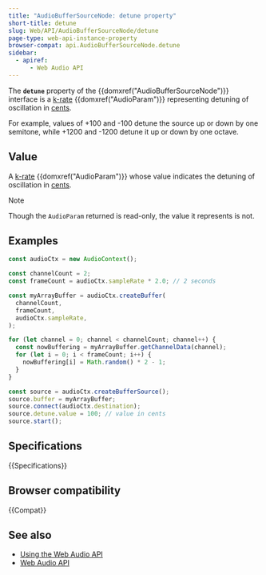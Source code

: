 ```yaml
---
title: "AudioBufferSourceNode: detune property"
short-title: detune
slug: Web/API/AudioBufferSourceNode/detune
page-type: web-api-instance-property
browser-compat: api.AudioBufferSourceNode.detune
sidebar:
  - apiref:
      - Web Audio API
---
```


The **`detune`** property of the
{{domxref("AudioBufferSourceNode")}} interface is a [k-rate](/en-US/docs/Web/API/AudioParam#k-rate) {{domxref("AudioParam")}}
representing detuning of oscillation in [cents](https://en.wikipedia.org/wiki/Cent_%28music%29).

For example, values of +100 and -100 detune the source up or down by one semitone,
while +1200 and -1200 detune it up or down by one octave.

## Value

A [k-rate](/en-US/docs/Web/API/AudioParam#k-rate) {{domxref("AudioParam")}}
whose value indicates the detuning of oscillation in [cents](https://en.wikipedia.org/wiki/Cent_%28music%29).

> [!NOTE]
> Though the `AudioParam` returned is read-only, the
> value it represents is not.

## Examples

```js
const audioCtx = new AudioContext();

const channelCount = 2;
const frameCount = audioCtx.sampleRate * 2.0; // 2 seconds

const myArrayBuffer = audioCtx.createBuffer(
  channelCount,
  frameCount,
  audioCtx.sampleRate,
);

for (let channel = 0; channel < channelCount; channel++) {
  const nowBuffering = myArrayBuffer.getChannelData(channel);
  for (let i = 0; i < frameCount; i++) {
    nowBuffering[i] = Math.random() * 2 - 1;
  }
}

const source = audioCtx.createBufferSource();
source.buffer = myArrayBuffer;
source.connect(audioCtx.destination);
source.detune.value = 100; // value in cents
source.start();
```

## Specifications

{{Specifications}}

## Browser compatibility

{{Compat}}

## See also

- [Using the Web Audio API](/en-US/docs/Web/API/Web_Audio_API/Using_Web_Audio_API)
- [Web Audio API](/en-US/docs/Web/API/Web_Audio_API)

